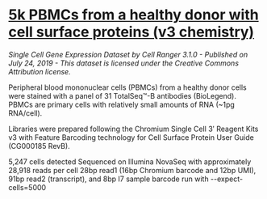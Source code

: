# [5k PBMCs from a healthy donor with cell surface proteins (v3 chemistry)](https://support.10xgenomics.com/single-cell-gene-expression/datasets/3.1.0/5k_pbmc_protein_v3)
 
_Single Cell Gene Expression Dataset by Cell Ranger 3.1.0 - Published on July 24, 2019 - 
This dataset is licensed under the Creative Commons Attribution license._

Peripheral blood mononuclear cells (PBMCs) from a healthy donor cells were stained with a panel of 31 TotalSeq™-B antibodies (BioLegend). PBMCs are primary cells with relatively small amounts of RNA (~1pg RNA/cell).
 
Libraries were prepared following the Chromium Single Cell 3ʹ Reagent Kits v3 with Feature Barcoding technology for Cell Surface Protein User Guide (CG000185 RevB).
 
5,247 cells detected
Sequenced on Illumina NovaSeq with approximately 28,918 reads per cell
28bp read1 (16bp Chromium barcode and 12bp UMI), 91bp read2 (transcript), and 8bp I7 sample barcode
run with --expect-cells=5000




